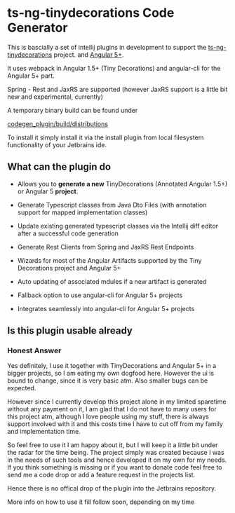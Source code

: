 # ts-ng-tinydecorations Code Generator

This is bascially a set of intellij plugins in development
to support the [ts-ng-tinydecorations](https://github.com/werpu/ts-ng-tinydecorations) project.
and [Angular 5+](https://angular.io/).

It uses webpack in Angular 1.5+ (Tiny Decorations) and angular-cli for the Angular 5+ part.

Spring - Rest and JaxRS are supported (however JaxRS support is a little bit new and experimental, currently)

A temporary binary build can be found under

[codegen_plugin/build/distributions](https://github.com/werpu/tinydecscodegen/tree/master/codegen_plugin/build/distributions)

To install it simply install it via the install plugin from local filesystem
functionality of your Jetbrains ide.


## What can the plugin do

* Allows you to **generate a new** TinyDecorations (Annotated Angular 1.5+) or Angular 5 **project**.

* Generate Typescript classes from Java Dto Files (with annotation support for mapped implementation classes)
* Update existing generated typescript classes via the Intellij diff editor after
a successful code generation
* Generate Rest Clients from Spring and JaxRS Rest Endpoints
* Wizards for most of the Angular Artifacts supported by the Tiny Decorations project and Angular 5+
* Auto updating of associated mdules if a new artifact is generated
* Fallback option to use angular-cli for Angular 5+ projects
* Integrates seamlessly into angular-cli for Angular 5+ projects


## Is this plugin usable already

### Honest Answer

Yes definitely, I use it together with TinyDecorations and Angular 5+ in a bigger projects, 
so I am eating my own dogfood here. However the ui is bound to change, since it is very basic atm.
Also smaller bugs can be expected. 

However since I currently develop
this project alone in my limited sparetime without any payment on it, I am glad that I do not have to many
users for this project atm, although I love people using my stuff, there is always support involved with it 
and this costs time I have to cut off from my family and implementation time. 

So feel free to use it I am happy about it, but I will keep it a little bit under the radar for the time being. The project simply was created because I was in the needs of such tools
and hence developed it on my own for my needs. If you think something is missing or if you want to donate
code feel free to send me a code drop or add a feature request in the projects list.

Hence there is no offical drop of the plugin into the Jetbrains repository.

More info on how to use it fill follow soon, depending on my time

